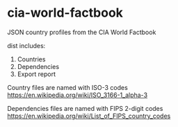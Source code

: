 # cia-world-factbook
JSON country profiles from the CIA World Factbook

dist includes:
1. Countries
2. Dependencies 
3. Export report

Country files are named with ISO-3 codes
https://en.wikipedia.org/wiki/ISO_3166-1_alpha-3

Dependencies files are named with FIPS 2-digit codes
https://en.wikipedia.org/wiki/List_of_FIPS_country_codes

